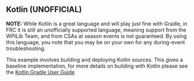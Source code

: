 Kotlin (UNOFFICIAL)
---

**NOTE:** While Kotlin is a great language and will play just fine with Gradle, in FRC it is still an unofficially supported language, meaning support from the WPILib Team, and from CSAs at season events is not guaranteed. By using this language, you note that you may be on your own for any during-event troubleshooting.

This example involves building and deploying Kotlin sources. This gives a baseline implementation, for more details on building with Kotlin please see the [Kotlin Gradle User Guide](https://kotlinlang.org/docs/reference/using-gradle.html)